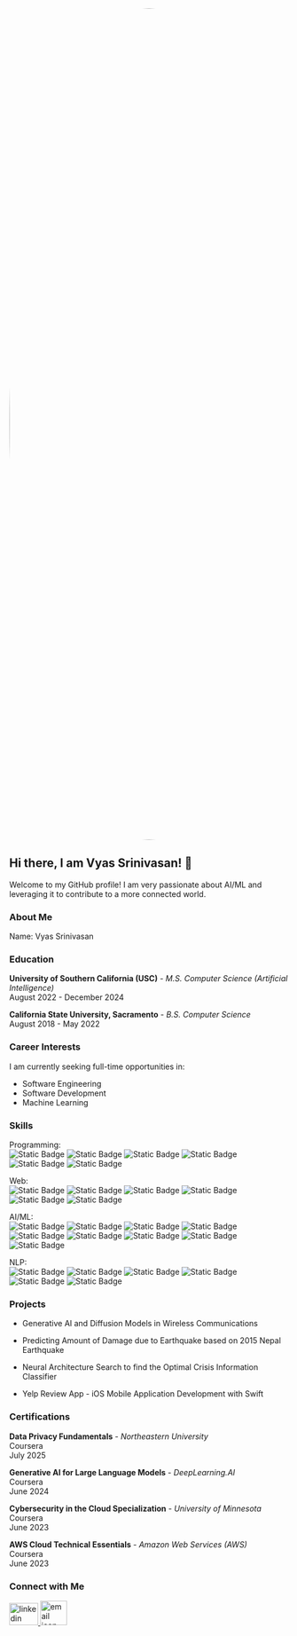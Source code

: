 <img src="https://img.pikbest.com/backgrounds/20250418/ai-technology-abstract-png-futuristic-flat-design-for-innovation-data-ai_11672196.jpg!w700wp" style="border-radius:50%" width ="1500">

## Hi there, I am Vyas Srinivasan! 👋

Welcome to my GitHub profile! I am very passionate about AI/ML and leveraging it to contribute to a more connected world.

### About Me
Name: Vyas Srinivasan

### Education
<p>
<b>University of Southern California (USC)</b> - 
<em>M.S. Computer Science (Artificial Intelligence)</em><br>
August 2022 - December 2024</p>

<p>
<b>California State University, Sacramento</b> -
<em>B.S. Computer Science</em><br>
August 2018 - May 2022</p>

### Career Interests
I am currently seeking full-time opportunities in:
- Software Engineering
- Software Development
- Machine Learning
  
### Skills

<p>Programming: <br>
<img alt="Static Badge" src="https://img.shields.io/badge/Python-0B00CF">
<img alt="Static Badge" src="https://img.shields.io/badge/Java-300A6E">
<img alt="Static Badge" src="https://img.shields.io/badge/JavaScript-FF00C3">
<img alt="Static Badge" src="https://img.shields.io/badge/TypeScript-FF0090">
<img alt="Static Badge" src="https://img.shields.io/badge/C-FF2D2B">
<img alt="Static Badge" src="https://img.shields.io/badge/Swift-C10A28">
  
</p>

<p>Web:<br>
<img alt="Static Badge" src="https://img.shields.io/badge/HTML-aea2f0">
<img alt="Static Badge" src="https://img.shields.io/badge/CSS-fed040">
<img alt="Static Badge" src="https://img.shields.io/badge/NodeJS-1bb476">
<img alt="Static Badge" src="https://img.shields.io/badge/Angular-0b43dc">
<img alt="Static Badge" src="https://img.shields.io/badge/Bootstrap-fc3f21">  
<img alt="Static Badge" src="https://img.shields.io/badge/REST%20APIs-d0d1ad">
</p>

<p>AI/ML: <br>
<img alt="Static Badge" src="https://img.shields.io/badge/TensorFlow-281450">
<img alt="Static Badge" src="https://img.shields.io/badge/Pytorch-141414">
<img alt="Static Badge" src="https://img.shields.io/badge/Support%20Vector%20Machine-141450">
<img alt="Static Badge" src="https://img.shields.io/badge/Scikit%20Learn-c80050">
<img alt="Static Badge" src="https://img.shields.io/badge/Pandas-6464b4">
<img alt="Static Badge" src="https://img.shields.io/badge/Numpy-14b450">
<img alt="Static Badge" src="https://img.shields.io/badge/Decision%20Trees-5E5EFF">
<img alt="Static Badge" src="https://img.shields.io/badge/LLMs-0037FF">
<img alt="Static Badge" src="https://img.shields.io/badge/XGBoost-D063FF">
</p>

<p>NLP:<br>
<img alt="Static Badge" src="https://img.shields.io/badge/POS%20Tagging-007BFF">
<img alt="Static Badge" src="https://img.shields.io/badge/Named%20Entity%20Recognition-00CED1">
<img alt="Static Badge" src="https://img.shields.io/badge/Hidden%20Markov%20Models-FFC107">
<img alt="Static Badge" src="https://img.shields.io/badge/Word2Vec-6C757D">
<img alt="Static Badge" src="https://img.shields.io/badge/BERT-1E90FF">
<img alt="Static Badge" src="https://img.shields.io/badge/LSTM-05EBD5">
</p>




### Projects

* <p>Generative AI and Diffusion Models in Wireless Communications</p>

* <p>Predicting Amount of Damage due to Earthquake based on 2015 Nepal Earthquake</p>

* <p>Neural Architecture Search to find the Optimal Crisis Information Classifier</p>

* <p>Yelp Review App - iOS Mobile Application Development with Swift</p>



### Certifications
<p><b>Data Privacy Fundamentals</b> -
<i>Northeastern University</i><br> 
Coursera<br>
July 2025</p>

<p><b>Generative AI for Large Language Models</b> -
<i>DeepLearning.AI</i><br>
Coursera<br>
June 2024</p>

<p><b>Cybersecurity in the Cloud Specialization</b> -
<i>University of Minnesota</i><br>
Coursera<br>
June 2023</p>

<p><b>AWS Cloud Technical Essentials</b> -
<i>Amazon Web Services (AWS)</i><br>
Coursera<br>
June 2023</p>

### Connect with Me
 
<p><a href="https://www.linkedin.com/in/vyasrsrinivasan/">
<img src="https://raw.githubusercontent.com/maurodesouza/profile-readme-generator/master/src/assets/icons/social/linkedin/default.svg" width="52" height="40" alt="linkedin logo"  />
</a>
<a href="mailto:vyas0320@gmail.com">
<img src="https://www.clipartmax.com/png/middle/186-1861294_email-icon-square-png.png"  width="48" height="44" alt="email icon"  />
  </a>
</p>


<!--
**VyasRSrinivasan/VyasRSrinivasan** is a ✨ _special_ ✨ repository because its `README.md` (this file) appears on your GitHub profile.

Here are some ideas to get you started:

- 🔭 I’m currently working on ...
- 🌱 I’m currently learning ...
- 👯 I’m looking to collaborate on ...
- 🤔 I’m looking for help with ...
- 💬 Ask me about ...
- 📫 How to reach me: ...
- 😄 Pronouns: ...
- ⚡ Fun fact: ...
-->



